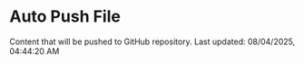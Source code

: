 # Auto Push File

Content that will be pushed to GitHub repository.
Last updated: 08/04/2025, 04:44:20 AM
